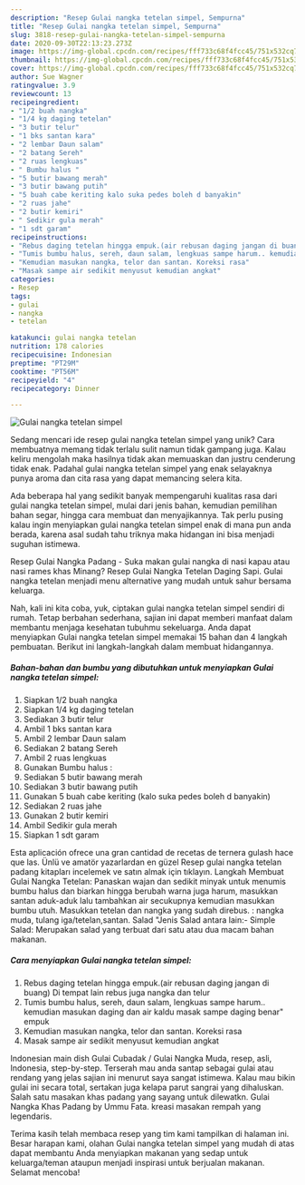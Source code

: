 ```yaml
---
description: "Resep Gulai nangka tetelan simpel, Sempurna"
title: "Resep Gulai nangka tetelan simpel, Sempurna"
slug: 3818-resep-gulai-nangka-tetelan-simpel-sempurna
date: 2020-09-30T22:13:23.273Z
image: https://img-global.cpcdn.com/recipes/fff733c68f4fcc45/751x532cq70/gulai-nangka-tetelan-simpel-foto-resep-utama.jpg
thumbnail: https://img-global.cpcdn.com/recipes/fff733c68f4fcc45/751x532cq70/gulai-nangka-tetelan-simpel-foto-resep-utama.jpg
cover: https://img-global.cpcdn.com/recipes/fff733c68f4fcc45/751x532cq70/gulai-nangka-tetelan-simpel-foto-resep-utama.jpg
author: Sue Wagner
ratingvalue: 3.9
reviewcount: 13
recipeingredient:
- "1/2 buah nangka"
- "1/4 kg daging tetelan"
- "3 butir telur"
- "1 bks santan kara"
- "2 lembar Daun salam"
- "2 batang Sereh"
- "2 ruas lengkuas"
- " Bumbu halus "
- "5 butir bawang merah"
- "3 butir bawang putih"
- "5 buah cabe keriting kalo suka pedes boleh d banyakin"
- "2 ruas jahe"
- "2 butir kemiri"
- " Sedikir gula merah"
- "1 sdt garam"
recipeinstructions:
- "Rebus daging tetelan hingga empuk.(air rebusan daging jangan di buang) Di tempat lain rebus juga nangka dan telur"
- "Tumis bumbu halus, sereh, daun salam, lengkuas sampe harum.. kemudian masukan daging dan air kaldu masak sampe daging benar&#34; empuk"
- "Kemudian masukan nangka, telor dan santan. Koreksi rasa"
- "Masak sampe air sedikit menyusut kemudian angkat"
categories:
- Resep
tags:
- gulai
- nangka
- tetelan

katakunci: gulai nangka tetelan 
nutrition: 178 calories
recipecuisine: Indonesian
preptime: "PT29M"
cooktime: "PT56M"
recipeyield: "4"
recipecategory: Dinner

---
```



![Gulai nangka tetelan simpel](https://img-global.cpcdn.com/recipes/fff733c68f4fcc45/751x532cq70/gulai-nangka-tetelan-simpel-foto-resep-utama.jpg)

Sedang mencari ide resep gulai nangka tetelan simpel yang unik? Cara membuatnya memang tidak terlalu sulit namun tidak gampang juga. Kalau keliru mengolah maka hasilnya tidak akan memuaskan dan justru cenderung tidak enak. Padahal gulai nangka tetelan simpel yang enak selayaknya punya aroma dan cita rasa yang dapat memancing selera kita.

Ada beberapa hal yang sedikit banyak mempengaruhi kualitas rasa dari gulai nangka tetelan simpel, mulai dari jenis bahan, kemudian pemilihan bahan segar, hingga cara membuat dan menyajikannya. Tak perlu pusing kalau ingin menyiapkan gulai nangka tetelan simpel enak di mana pun anda berada, karena asal sudah tahu triknya maka hidangan ini bisa menjadi suguhan istimewa.

Resep Gulai Nangka Padang - Suka makan gulai nangka di nasi kapau atau nasi rames khas Minang? Resep Gulai Nangka Tetelan Daging Sapi. Gulai nangka tetelan menjadi menu alternative yang mudah untuk sahur bersama keluarga.


Nah, kali ini kita coba, yuk, ciptakan gulai nangka tetelan simpel sendiri di rumah. Tetap berbahan sederhana, sajian ini dapat memberi manfaat dalam membantu menjaga kesehatan tubuhmu sekeluarga. Anda dapat menyiapkan Gulai nangka tetelan simpel memakai 15 bahan dan 4 langkah pembuatan. Berikut ini langkah-langkah dalam membuat hidangannya.

<!--inarticleads1-->

##### Bahan-bahan dan bumbu yang dibutuhkan untuk menyiapkan Gulai nangka tetelan simpel:

1. Siapkan 1/2 buah nangka
1. Siapkan 1/4 kg daging tetelan
1. Sediakan 3 butir telur
1. Ambil 1 bks santan kara
1. Ambil 2 lembar Daun salam
1. Sediakan 2 batang Sereh
1. Ambil 2 ruas lengkuas
1. Gunakan  Bumbu halus :
1. Sediakan 5 butir bawang merah
1. Sediakan 3 butir bawang putih
1. Gunakan 5 buah cabe keriting (kalo suka pedes boleh d banyakin)
1. Sediakan 2 ruas jahe
1. Gunakan 2 butir kemiri
1. Ambil  Sedikir gula merah
1. Siapkan 1 sdt garam


Esta aplicación ofrece una gran cantidad de recetas de ternera gulash hace que las. Ünlü ve amatör yazarlardan en güzel Resep gulai nangka tetelan padang kitapları incelemek ve satın almak için tıklayın. Langkah Membuat Gulai Nangka Tetelan: Panaskan wajan dan sedikit minyak untuk menumis bumbu halus dan biarkan hingga berubah warna juga harum, masukkan santan aduk-aduk lalu tambahkan air secukupnya kemudian masukkan bumbu utuh. Masukkan tetelan dan nangka yang sudah direbus. : nangka muda, tulang iga/tetelan,santan. Salad &#34;Jenis Salad antara lain:- Simple Salad: Merupakan salad yang terbuat dari satu atau dua macam bahan makanan. 

<!--inarticleads2-->

##### Cara menyiapkan Gulai nangka tetelan simpel:

1. Rebus daging tetelan hingga empuk.(air rebusan daging jangan di buang) Di tempat lain rebus juga nangka dan telur
1. Tumis bumbu halus, sereh, daun salam, lengkuas sampe harum.. kemudian masukan daging dan air kaldu masak sampe daging benar&#34; empuk
1. Kemudian masukan nangka, telor dan santan. Koreksi rasa
1. Masak sampe air sedikit menyusut kemudian angkat


Indonesian main dish Gulai Cubadak / Gulai Nangka Muda, resep, asli, Indonesia, step-by-step. Terserah mau anda santap sebagai gulai atau rendang yang jelas sajian ini menurut saya sangat istimewa. Kalau mau bikin gulai ini secara total, sertakan juga kelapa parut sangrai yang dihaluskan. Salah satu masakan khas padang yang sayang untuk dilewatkn. Gulai Nangka Khas Padang by Ummu Fata. kreasi masakan rempah yang legendaris. 

Terima kasih telah membaca resep yang tim kami tampilkan di halaman ini. Besar harapan kami, olahan Gulai nangka tetelan simpel yang mudah di atas dapat membantu Anda menyiapkan makanan yang sedap untuk keluarga/teman ataupun menjadi inspirasi untuk berjualan makanan. Selamat mencoba!
